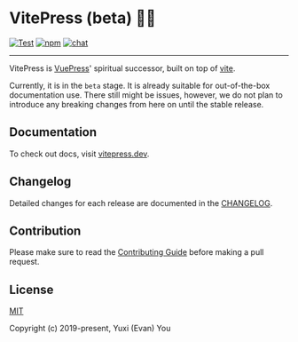 # VitePress (beta) 📝💨

[![Test](https://github.com/vuejs/vitepress/workflows/Test/badge.svg)](https://github.com/vuejs/vitepress/actions)
[![npm](https://img.shields.io/npm/v/vitepress)](https://www.npmjs.com/package/vitepress)
[![chat](https://img.shields.io/badge/chat-discord-blue?logo=discord)](https://chat.vuejs.org)

---

VitePress is [VuePress](https://vuepress.vuejs.org)' spiritual successor, built on top of [vite](https://github.com/vitejs/vite).

Currently, it is in the `beta` stage. It is already suitable for out-of-the-box documentation use. There still might be issues, however, we do not plan to introduce any breaking changes from here on until the stable release. 

## Documentation

To check out docs, visit [vitepress.dev](https://vitepress.dev).

## Changelog

Detailed changes for each release are documented in the [CHANGELOG](https://github.com/vuejs/vitepress/blob/main/CHANGELOG.md).

## Contribution

Please make sure to read the [Contributing Guide](https://github.com/vuejs/vitepress/blob/main/.github/contributing.md) before making a pull request.

## License

[MIT](https://github.com/vuejs/vitepress/blob/main/LICENSE)

Copyright (c) 2019-present, Yuxi (Evan) You
